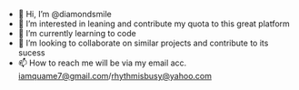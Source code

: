- 👋 Hi, I’m @diamondsmile
- 👀 I’m interested in leaning and contribute my quota to this great platform 
- 🌱 I’m currently learning to code
- 💞️ I’m looking to collaborate on similar projects and contribute to its sucess
- 📫 How to reach me will be via my email acc. iamquame7@gmail.com/rhythmisbusy@yahoo.com 

<!---
diamondsmile/diamondsmile is a ✨ special ✨ repository because its `README.md` (this file) appears on your GitHub profile.
You can click the Preview link to take a look at your changes.
--->
